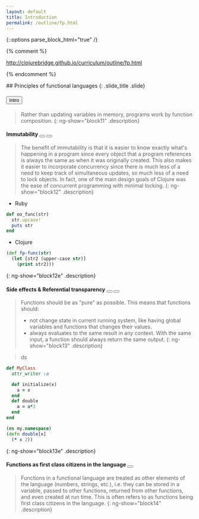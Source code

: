 ```yaml
---
layout: default
title: Introduction
permalink: /outline/fp.html
---
```


{::options parse_block_html="true" /}

{% comment %}

http://clojurebridge.github.io/curriculum/outline/fp.html

{% endcomment %}

<section ng-controller="NarrativeController">
## Principles of functional languages
{: .slide_title .slide}


#### <button class="link" ng-model="block11" ng-click="block11=!block11">Intro</button>

>Rather than updating variables in memory, programs work by function composition.
{: ng-show="block11" .description}

#### Immutability <button class="link" ng-bind-html="details" ng-model="block12" ng-click="block12=!block12"></button> <button class="link" ng-bind-html="details2" ng-model="block12e" ng-click="block12e=!block12e"></button>

>The benefit of immutability is that it is easier to know exactly what's happening in a program since every object that a program references is always the same as when it was originally created. This also makes it easier to incorporate concurrency since there is much less of a need to keep track of simultaneous updates, so much less of a need to lock objects. In fact, one of the main design goals of Clojure was the ease of concurrent programming with minimal locking.
{: ng-show="block12" .description}

>
- Ruby
```ruby
def oo_func(str)
  str.upcase!
  puts str
end
```
- Clojure
```clojure
(def fp-func(str)
  (let [str2 (upper-case str)]
    (print str2)))
```
{: ng-show="block12e" .description}

#### Side effects & Referential transparency <button class="link" ng-bind-html="details" ng-model="block13" ng-click="block13=!block13"></button> <button class="link" ng-bind-html="details2" ng-model="block13e" ng-click="block13e=!block13e"></button>

> Functions should be as "pure" as possible. This means that functions should:
>- not change state in current running system, like having global variables and functions that changes their values.
>- always evaluates to the same result in any context. With the same input, a function should always return the same output.
{: ng-show="block13" .description}

> ds
``` ruby
def MyClass
  attr_writer :a

  def initialize(x)
    a = x
  end
  def double
    a = a*2
  end
end
```
``` clojure
(ns my.namespace)
(defn double[x]
  (* x 2))
```
{: ng-show="block13e" .description}

#### Functions as first class citizens in the language <button class="link" ng-bind-html="details" ng-model="block14" ng-click="block14=!block14"></button>

> Functions in a functional language are treated as other elements of the language (numbers, strings, etc.), i.e. they can be stored in a variable, passed to other functions, returned from other functions, and even created at run time. This is often refers to as functions being first class citizens in the language.
{: ng-show="block14" .description}

</section>
